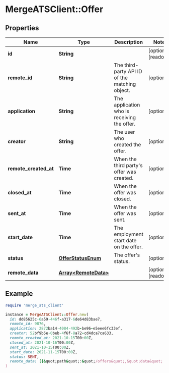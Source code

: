 # MergeATSClient::Offer

## Properties

| Name | Type | Description | Notes |
| ---- | ---- | ----------- | ----- |
| **id** | **String** |  | [optional][readonly] |
| **remote_id** | **String** | The third-party API ID of the matching object. | [optional] |
| **application** | **String** | The application who is receiving the offer. | [optional] |
| **creator** | **String** | The user who created the offer. | [optional] |
| **remote_created_at** | **Time** | When the third party&#39;s offer was created. | [optional] |
| **closed_at** | **Time** | When the offer was closed. | [optional] |
| **sent_at** | **Time** | When the offer was sent. | [optional] |
| **start_date** | **Time** | The employment start date on the offer. | [optional] |
| **status** | [**OfferStatusEnum**](OfferStatusEnum.md) | The offer&#39;s status. | [optional] |
| **remote_data** | [**Array&lt;RemoteData&gt;**](RemoteData.md) |  | [optional][readonly] |

## Example

```ruby
require 'merge_ats_client'

instance = MergeATSClient::Offer.new(
  id: dd85625c-6a59-446f-a317-6de64d83bae7,
  remote_id: 9876,
  application: 2872ba14-4084-492b-be96-e5eee6fc33ef,
  creator: 52bf9b5e-0beb-4f6f-8a72-cd4dca7ca633,
  remote_created_at: 2021-10-15T00:00Z,
  closed_at: 2021-10-16T00:00Z,
  sent_at: 2021-10-15T00:00Z,
  start_date: 2021-11-15T00:00Z,
  status: SENT,
  remote_data: [{&quot;path&quot;:&quot;/offers&quot;,&quot;data&quot;:[&quot;Varies by platform&quot;]}]
)
```

